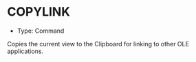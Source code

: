 # COPYLINK

- Type: Command

Copies the current view to the Clipboard for linking to other OLE applications.
